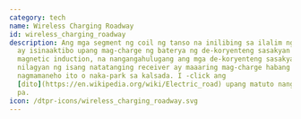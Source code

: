 ```yaml
---
category: tech
name: Wireless Charging Roadway
id: wireless_charging_roadway
description: Ang mga segment ng coil ng tanso na inilibing sa ilalim ng kalsada
  ay isinaaktibo upang mag-charge ng baterya ng de-koryenteng sasakyan gamit ang
  magnetic induction, na nangangahulugang ang mga de-koryenteng sasakyan na
  nilagyan ng isang natatanging receiver ay maaaring mag-charge habang
  nagmamaneho ito o naka-park sa kalsada. I -click ang
  [dito](https://en.wikipedia.org/wiki/Electric_road) upang matuto nang higit
  pa.
icon: /dtpr-icons/wireless_charging_roadway.svg
---
```

